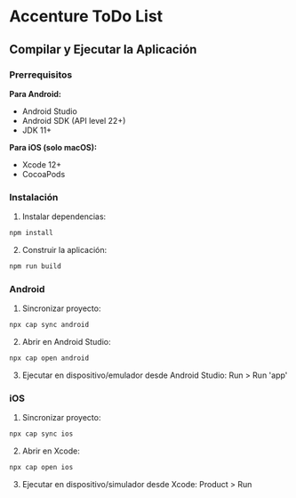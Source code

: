 # Accenture ToDo List

## Compilar y Ejecutar la Aplicación

### Prerrequisitos

**Para Android:**
- Android Studio
- Android SDK (API level 22+)
- JDK 11+

**Para iOS (solo macOS):**
- Xcode 12+
- CocoaPods

### Instalación

1. Instalar dependencias:
```bash
npm install
```

2. Construir la aplicación:
```bash
npm run build
```

### Android

1. Sincronizar proyecto:
```bash
npx cap sync android
```

2. Abrir en Android Studio:
```bash
npx cap open android
```

3. Ejecutar en dispositivo/emulador desde Android Studio: Run > Run 'app'

### iOS

1. Sincronizar proyecto:
```bash
npx cap sync ios
```

2. Abrir en Xcode:
```bash
npx cap open ios
```

3. Ejecutar en dispositivo/simulador desde Xcode: Product > Run
